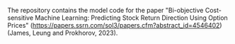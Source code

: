 The repository contains the model code for the paper "Bi-objective Cost-sensitive Machine Learning: Predicting Stock Return Direction Using Option Prices" (https://papers.ssrn.com/sol3/papers.cfm?abstract_id=4546402) (James, Leung and Prokhorov, 2023).
 
